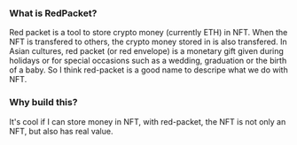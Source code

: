 ### What is RedPacket?

Red packet is a tool to store crypto money (currently ETH) in NFT. When the NFT is transfered to others, the crypto money stored in is also transfered. In Asian cultures, red packet (or red envelope) is a monetary gift given during holidays or for special occasions such as a wedding, graduation or the birth of a baby. So I think red-packet is a good name to descripe what we do with NFT.

### Why build this?
It's cool if I can store money in NFT, with red-packet, the NFT is not only an NFT, but also has real value. 
